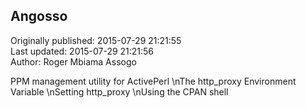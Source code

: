 ## Angosso  
Originally published: 2015-07-29 21:21:55  
Last updated: 2015-07-29 21:21:56  
Author: Roger Mbiama Assogo  
  
PPM management utility for ActivePerl\nThe http_proxy Environment Variable\nSetting http_proxy\nUsing the CPAN shell